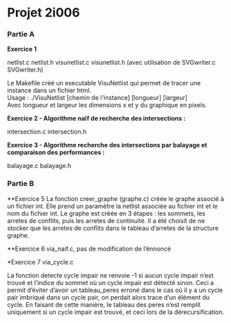 # Projet 2i006  
### Partie A

**Exercice 1**

netlist.c netlist.h visunetlist.c visunetlist.h (avec utilisation de SVGwriter.c SVGwriter.h)

Le Makefile créé un executable VisuNetlist qui permet de tracer une instance dans un fichier html.  
Usage : ./VisuNetlist [chemin de l'instance] [longueur] [largeur]  
Avec longueur et largeur les dimensions x et y du graphique en pixels.

**Exercice 2 - Algorithme naïf de recherche des intersections :**

intersection.c intersection.h

**Exercice 3 - Algorithme recherche des intersections par balayage et comparaison des performances :**

balayage.c balayage.h

### Partie B

**Exercice 5
La fonction creer_graphe (graphe.c) créée le graphe associé à un fichier int.
Elle prend un paramètre la netlist associée au fichier int et le nom du fichier int. Le graphe est créée en 3 étapes : les sommets, les arretes de conflits, puis les arretes de continuité. Il a été choisit de ne stocker que les arretes de conflits dans le tableau d’arretes de la structure graphe.


**Exercice 6
via_naif.c, pas de modification de l’énnoncé



*Exercice 7
via_cycle.c

La fonction detecte cycle impair ne renvoie -1 si aucun cycle impair n’est trouvé et l’indice du sommet où un cycle impair est détecté sinon.
Ceci a permit d’éviter d’avoir un tableau_peres erroné dans le cas où il y a un cycle pair imbriqué dans un cycle pair, on perdait alors trace d’un élément du cycle.
En faisant de cette manière, le tableau des peres n’est remplit uniquement si un cycle impair est trouvé, et ceci lors de la dérecursification.


